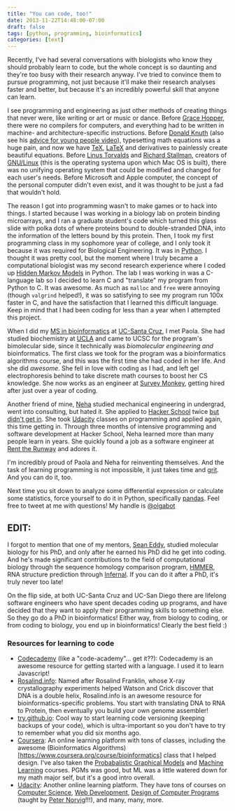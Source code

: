 ```yaml
---
title: "You can code, too!"
date: 2013-11-22T14:48:00-07:00
draft: false
tags: [python, programming, bioinformatics]
categories: [text]
---
```



Recently, I've had several conversations with biologists who know they should probably learn to code, but the whole concept is so daunting and they're too busy with their research anyway. I've tried to convince them to pursue programming, not just because it'll make their research analyses faster and better, but because it's an incredibly powerful skill that anyone can learn.

I see programming and engineering as just other methods of creating things that never were, like writing or art or music or dance. Before [Grace Hopper](http://en.wikipedia.org/wiki/Grace_Hopper), there were no compilers for computers, and everything had to be written in machine- and architecture-specific instructions. Before [Donald Knuth](http://www-cs-faculty.stanford.edu/~knuth/) (also see his [advice for young people video](http://www.youtube.com/watch?v=75Ju0eM5T2c)), typesetting math equations was a huge pain, and now we have [TeX](http://www.tug.org/texlive/), [LaTeX](http://en.wikipedia.org/wiki/LaTeX) and derivatives to painlessly create beautiful equations. Before [Linus Torvalds](http://en.wikipedia.org/wiki/Linus_Torvalds) and [Richard Stallman](http://en.wikipedia.org/wiki/Richard_stallman), creators of [GNU/Linux](https://www.gnu.org/gnu/linux-and-gnu.html) (this is the operating systema upon which Mac OS is built), there was no unifying operating system that could be modified and changed for each user's needs. Before Microsoft and Apple computer, the concept of the personal computer didn't even exist, and it was thought to be just a fad that wouldn't hold.

The reason I got into programming wasn't to make games or to hack into things. I started because I was working in a biology lab on protein binding microarrays, and I ran a graduate student's code which turned this glass slide with polka dots of where proteins bound to double-stranded DNA, into the information of the letters bound by this protein. Then, I took my first programming class in my sophomore year of college, and I only took it because it was required for Biological Engineering. It was in [Python](http://www.python.org/). I thought it was pretty cool, but the moment where I truly became a computational biologist was my second research experience where I coded up [Hidden Markov Models](http://www.nature.com/nbt/journal/v22/n10/full/nbt1004-1315.html) in Python. The lab I was working in was a C-language lab so I decided to learn C and "translate" my program from Python to C. It was awesome. As much as `malloc` and `free` were annoying (though `valgrind` helped!), it was so satisfying to see my program run 100x faster in C, and have the satisfaction that I learned this difficult language. Keep in mind that I had been coding for less than a year when I attempted this project.

When I did my [MS in bioinformatics](http://bme.soe.ucsc.edu/) at [UC-Santa Cruz](http://www.ucsc.edu/), I met Paola. She had studied biochemistry at [UCLA](http://www.ucla.edu/) and came to UCSC for the program's bimolecular side, since it technically was _biomolecular engineering and_ bioinformatics. The first class we took for the program was a bioinformatics algorithms course, and this was the first time she had coded in her life. And she did *awesome.* She fell in love with coding as I had, and left gel electrophoresis behind to take discrete math courses to boost her CS knowledge. She now works as an engineer at [Survey Monkey](https://www.surveymonkey.com/), getting hired after just over a year of coding. 

Another friend of mine, [Neha](http://www.nehalita.com/) studied mechanical engineering in undergrad, went into consulting, but hated it. She applied to [Hacker School](https://www.hackerschool.com/) twice [but didn't get in](http://nerdneha.tumblr.com/post/48064403230/try-try-again-a-lesson-in-persistence). She took [Udacity](https://www.udacity.com/) classes on programming and applied again, this time getting in. Through three months of intensive programming and software development at Hacker School, Neha learned more than many people learn in years. She quickly found a job as a software engineer at [Rent the Runway](http://www.renttherunway.com/rtr_home) and adores it.

I'm incredibly proud of Paola and Neha for reinventing themselves. And the task of learning programming is not impossible, it just takes time and [grit](http://www.huffingtonpost.com/tedtalks/angela-lee-duckworth-tedtalk_b_4277459.html). And you can do it, too.

Next time you sit down to analyze some differential expression or calculate some statistics, force yourself to do it in Python, specifically [pandas](http://pandas.pydata.org). Feel free to tweet at me with questions! My handle is [@olgabot](https://twitter.com/olgabot)

## EDIT: 

I forgot to mention that one of my mentors, [Sean Eddy](http://en.wikipedia.org/wiki/Sean_Eddy), studied molecular biology for his PhD, and only after he earned his PhD did he get into coding. And he's made significant contributions to the field of computational biology through the sequence homology comparison program, [HMMER](http://hmmer.janelia.org/), RNA structure prediction through [Infernal](http://infernal.janelia.org/). If you can do it after a PhD, it's truly never too late!

On the flip side, at both UC-Santa Cruz and UC-San Diego there are lifelong software engineers who have spent decades coding up programs, and have decided that they want to apply their programming skills to something else. So they go do a PhD in bioinformatics! Either way, from biology to coding, or from coding to biology, you end up in bioinformatics! Clearly the best field :)

### Resources for learning to code

* [Codecademy](http://www.codecademy.com/) (like a "code-academy"... get it??): Codecademy is an awesome resource for getting started with a language. I used it to learn Javascript!
* [Rosalind.info](http://rosalind.info/problems/locations/): Named after Rosalind Franklin, whose X-ray crystallography experiments helped Watson and Crick discover that DNA is a double helix, Rosalind.info is an awesome resource for bioinformatics-specific problems. You start with translating DNA to RNA to Protein, then eventually you build your own genome assembler!
* [try.github.io](http://try.github.io/levels/1/challenges/1): Cool way to start learning code versioning (keeping backups of your code), which is ultra-important so you don't have to try to remember what you did six months ago.
* [Coursera](https://www.coursera.org/): An online learning platform with tons of classes, including the awesome (Bioinformatics Algorithms)[https://www.coursera.org/course/bioinformatics] class that I helped design. I've also taken the [Probabalistic Graphical Models](https://www.coursera.org/course/pgm) and [Machine Learning](https://www.coursera.org/course/ml) courses. PGMs was good, but ML was a little watered down for my math major self, but it's a good intro overall.
* [Udacity](https://www.udacity.com/): Another online learning platform. They have tons of courses on [Computer Science](https://www.udacity.com/course/cs101), [Web Development](https://www.udacity.com/course/cs253), [Design of Computer Programs](https://www.udacity.com/course/cs212) (taught by [Peter Norvig](http://en.wikipedia.org/wiki/Peter_Norvig)!!!), and many, many, more.
